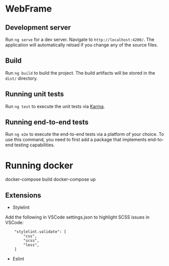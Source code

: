 # WebFrame


## Development server
Run `ng serve` for a dev server. Navigate to `http://localhost:4200/`. The application will automatically reload if you change any of the source files.


## Build
Run `ng build` to build the project. The build artifacts will be stored in the `dist/` directory.


## Running unit tests
Run `ng test` to execute the unit tests via [Karma](https://karma-runner.github.io).


## Running end-to-end tests
Run `ng e2e` to execute the end-to-end tests via a platform of your choice. To use this command, you need to first add a package that implements end-to-end testing capabilities.

# Running docker

docker-compose build
docker-compose up


## Extensions

- Stylelint

Add the following in VSCode settings.json to highlight SCSS issues in VSCode:

```
    "stylelint.validate": [
        "css",
        "scss",
        "less",
    ]
```
- Eslint
